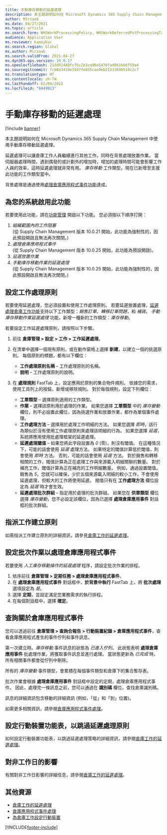 ```yaml
---
title: 手動庫存移動的延遲處理
description: 本主題說明如何在 Microsoft Dynamics 365 Supply Chain Management 中使用手動庫存移動延遲處理。
author: Mirzaab
ms.date: 04/27/2021
ms.topic: article
ms.search.form: WHSWorkProcessingPolicy, WHSWorkDeferredPutProcessingTask
audience: Application User
ms.reviewer: kamaybac
ms.search.region: Global
ms.author: Mirzaab
ms.search.validFrom: 2021-04-27
ms.dyn365.ops.version: 10.0.17
ms.openlocfilehash: 21dd01448fcf6c2b3ca90a5476fad061bb0f55e4
ms.sourcegitcommit: fcb8a3419e3597fe855cae9eb21333698518c2c7
ms.translationtype: HT
ms.contentlocale: zh-TW
ms.lasthandoff: 02/09/2022
ms.locfileid: "8449913"
---
```

# <a name="deferred-processing-of-manual-inventory-movement"></a>手動庫存移動的延遲處理

[!include [banner](../includes/banner.md)]

本主題說明如何在 Microsoft Dynamics 365 Supply Chain Management 中使用手動庫存移動延遲處理。

延遲處理可以讓倉庫工作人員繼續進行其他工作，同時在背景處理放置作業。 當伺服器處理時間，遇到偶發的或計劃外的增加時，增加的處理時間可能會影響工作人員的效率，這時延遲處理就非常有用。 *庫存移動* 工作類型，現在已新增至支援此功能的工作類型當中。

背景處理是通過使用[處理倉庫應用程式事件功能](warehouse-app-events.md)達成。

## <a name="turn-on-this-feature-for-your-system"></a>為您的系統啟用此功能

若要使用此功能，請在[功能管理](../../fin-ops-core/fin-ops/get-started/feature-management/feature-management-overview.md) 開啟以下功能。 您必須按以下順序打開：

1. *組織範圍內的工作阻塞*<br>(從 Supply Chain Management 版本 10.0.21 開始，此功能為強制性的，因此預設開啟且無法再次關閉。)
1. *處理倉庫應用程式事件*<br>(從 Supply Chain Management 版本 10.0.25 開始，此功能為預設開啟)。
1. *延遲放置作業*
1. *手動庫存移動作業的延遲處理*<br>(從 Supply Chain Management 版本 10.0.25 開始，此功能為強制性的，因此預設開啟且無法再次關閉。)

## <a name="configure-the-work-processing-policies"></a>設定工作處理原則

若要使用延遲處理，您必須設置和使用工作處理原則。 若要延遲放置處理，[延遲處理倉庫工作功能](deferred-put.md)支持以下工作類型：*銷售訂單*、*轉移訂單問題*，和 *補貨*。 *手動庫存移動作業延遲處理* 功能，新增一種新的工作類型：*庫存移動*。

若要設定工作延遲處理原則，請按照以下步驟。

1. 前往 **倉庫管理 \> 設定 \> 工作 \> 工作延遲處理**。
1. 在清單中選擇一個現有原則，或在動作窗格上選擇 **新建**，以建立一個的挑選原則。 每個原則的標題，都有以下欄位：

    - **工作處理原則名稱** – 工作處理原則的名稱。
    - **說明** – 工作處理原則的說明。

1. 在 **處理規則** FastTab 上，設定應用於原則的集合物件規則。 依據您的需求，使用工具列上的按鈕，新增或移除規則。 對於每個規則，設定下列欄位：

    - **工單類型** – 選擇原則適用的工作類型。
    - **作業** – 選擇該原則用於處理的作業。 如果您選擇 **工單類型** 中的 *庫存變動* 欄位，則不必設置此欄位，因為挑選作業和放置作業，都作為單個事件處理。
    - **工作處理方法** – 選擇用於處理工作明細的方法。 如果您選擇 *即時*，該行為類似於沒有使用工作處理原則來處理該明細的行為。 如果您選擇 *延遲*，系統將應用使用批處理框架的延遲處理。
    - **延遲處理閾值** – 如果您將此字段設置為 *0* (零)，則沒有閾值。 在這種情況下，可能的話會使用 *延遲* 處理方法。 如果特定的閾值計算低於閾值，則會使用 *即時* 方法。 否則，可能的話會使用 *延遲* 方法。 對於銷售和轉移相關的工作，閥值計算為正在處理工作與來源載入明細關聯的數量。 對於補充工作，閾值計算為正在補充的工作明細數量。 例如，通過設置閾值，銷售為 *5*，您就可以確保，少於五個來源載入明細的較小工作，不會使用延遲處理，但較大的工作將使用延遲。 閥值只有在 **工作處理方法** 欄位設定為 *延遲* 時才會生效。
    - **延遲處理批次群組** – 指定用於處理的批次群組。 如果您在 **供單類型** 欄位選擇 *庫存變動*，您不必設定該欄位，因為已選擇 **處理倉庫應用事件** 對話框的批次群組。

## <a name="assign-the-work-creation-policy"></a>指派工作建立原則

如需指派工作建立原則的詳細資訊，請參見[倉庫工作的延遲處理](deferred-put.md)。

## <a name="set-up-a-batch-job-to-process-warehouse-app-events"></a>設定批次作業以處理倉庫應用程式事件

若要使用 *人工庫存移動操作的延遲處理* 程序，請設定批次作業的排程。

1. 依序前往 **倉庫管理 \> 定期任務 \> 處理倉庫應用程式事件**。
1. 在 **處理倉庫應用程式事件** 對話框中，**於背景中執行** FastTab 上，將 **批次處理** 選項設定為 *是*。
1. 選擇 **定期**，並設定滿足您業務需求的執行排程。
1. 在每個對話框中，選擇 **確定**。

## <a name="inquire-about-the-warehouse-app-events"></a>查詢關於倉庫應用程式事件

您可以透過前往 **倉庫管理 \> 查詢合報告 \> 行動裝置紀錄 \> 倉庫應用程式事件**，查看倉庫應用程式產生的事件佇列和事件訊息。

第一次建立時。*庫存移動* 事件訊息的狀態為 *已進入佇列*。 此狀態表明 **處理倉庫應用事件** 批處理作業，將獲取事件訊息並進行處理。 當狀態更新為 *已完成* 時，所有相關事件都會從佇列中刪除。

所有的 *庫存變動* 事件類型，會累積在每個事件類型和倉庫下的集合暫存表。

批次作業會根據 **處理倉庫應用事件** 對話框中設定的定期，處理倉庫應用程式事件。 因此，處理完一條訊息之前，您可以通過在 **識別碼** 欄位，查找倉庫識別碼。

訊息的詳細資訊包含移動的詳細資訊 (例如，「從」和「到」位置)。

如需更多相關資訊，請參閱[倉庫應用程式事件處理](warehouse-app-events.md)。

## <a name="configure-the-mobile-device-menu-to-skip-the-deferred-processing-policy"></a>設定行動裝置功能表，以跳過延遲處理原則

如何設定行動裝置功能表，以跳過延遲處理策略的詳細資訊，請參閱[倉庫工作的延遲處理](deferred-put.md)。

## <a name="impact-on-closed-work-dates"></a>對非工作日的影響

有關對非工作日影響的詳細信息，請參閱[倉庫工作的延遲處理](deferred-put.md)。

## <a name="additional-resources"></a>其他資源

- [倉庫工作的延遲處理](deferred-put.md)
- [倉庫應用程式事件處理](warehouse-app-events.md)
- [為倉庫工作設定行動裝置](configure-mobile-devices-warehouse.md)

[!INCLUDE[footer-include](../../includes/footer-banner.md)]
